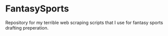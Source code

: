 # FantasySports
Repository for my terrible web scraping scripts that I use for fantasy sports drafting preperation.
